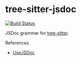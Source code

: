 tree-sitter-jsdoc
=================

[![Build Status](https://travis-ci.org/tree-sitter/tree-sitter-jsdoc.svg?branch=master)](https://travis-ci.org/tree-sitter/tree-sitter-jsdoc)

JSDoc grammar for [tree-sitter][].

[tree-sitter]: https://github.com/tree-sitter/tree-sitter

References

* [UseJSDoc](https://jsdoc.app/)
